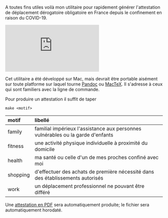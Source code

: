 A toutes fins utiles voilà mon utilitaire pour rapidement générer l'attestation de déplacement dérogatoire obligatoire en France
depuis le confinement en raison du COVID-19.

![][sample]

Cet utilitaire a été développé sur Mac, mais devrait être portable aisément sur toute platforme sur laquel tourne [Pandoc] ou
[MacTeX]. Il s'adresse à ceux qui sont familiers avec la ligne de commande.

Pour produire un attestation il suffit de taper

    make <motif>

| motif     | libellé |
| :-------- | :------ |
| family    | familial impérieux l'assistance aux personnes vulnérables ou la garde d'enfants |
| fitness   | une activité physique individuelle à proximité du domicile |
| health    | ma santé ou celle d'un de mes proches confiné avec moi |
| shopping  | d'effectuer des achats de première nécessité dans des établissements autorisés |
| work      | un déplacement professionnel ne pouvant être différé |

Une [attestation en PDF][sample] sera automatiquement produite; le fichier sera automatiquement horodaté.


  [mactex]: https://tug.org/mactex/mactex-download.html
  [pandoc]: https://pandoc.org/installing.html
  [sample]: https://github.com/marcastel/tex-covid19/blob/master/shopping-20200404-1437.pdf

<!-- vim: set digraph nospell :-->
